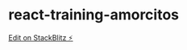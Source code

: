 # react-training-amorcitos

[Edit on StackBlitz ⚡️](https://stackblitz.com/edit/react-training-amorcitos)